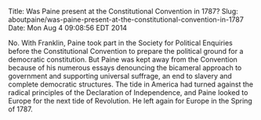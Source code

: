 Title: Was Paine present at the Constitutional Convention in 1787?
Slug: aboutpaine/was-paine-present-at-the-constitutional-convention-in-1787
Date: Mon Aug  4 09:08:56 EDT 2014

   No. With Franklin, Paine took part in the Society for Political Enquiries
   before the Constitutional Convention to prepare the political ground for a
   democratic constitution. But Paine was kept away from the Convention
   because of his numerous essays denouncing the bicameral approach to
   government and supporting universal suffrage, an end to slavery and
   complete democratic structures. The tide in America had turned against the
   radical principles of the Declaration of Independence, and Paine looked to
   Europe for the next tide of Revolution. He left again for Europe in the
   Spring of 1787.
